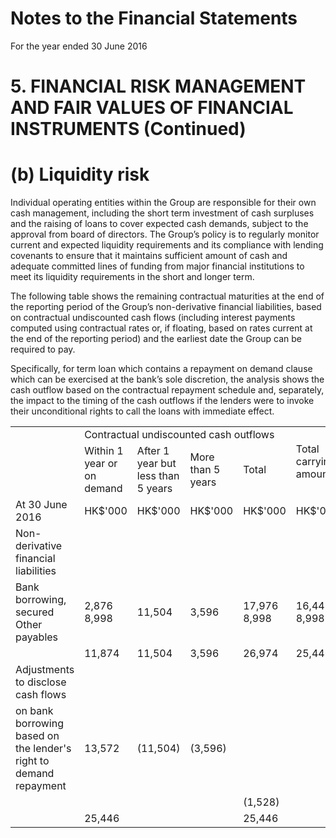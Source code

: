 # Notes to the Financial Statements

For the year ended 30 June 2016

# 5. FINANCIAL RISK MANAGEMENT AND FAIR VALUES OF FINANCIAL INSTRUMENTS (Continued)

# (b) Liquidity risk

Individual operating entities within the Group are responsible for their own cash management, including the short term investment of cash surpluses and the raising of loans to cover expected cash demands, subject to the approval from board of directors. The Group’s policy is to regularly monitor current and expected liquidity requirements and its compliance with lending covenants to ensure that it maintains sufficient amount of cash and adequate committed lines of funding from major financial institutions to meet its liquidity requirements in the short and longer term.

The following table shows the remaining contractual maturities at the end of the reporting period of the Group’s non-derivative financial liabilities, based on contractual undiscounted cash flows (including interest payments computed using contractual rates or, if floating, based on rates current at the end of the reporting period) and the earliest date the Group can be required to pay.

Specifically, for term loan which contains a repayment on demand clause which can be exercised at the bank’s sole discretion, the analysis shows the cash outflow based on the contractual repayment schedule and, separately, the impact to the timing of the cash outflows if the lenders were to invoke their unconditional rights to call the loans with immediate effect.

<table><tr><td rowspan="2"></td><td colspan="4">Contractual undiscounted cash outflows</td><td rowspan="2">Total carrying amount</td></tr><tr><td>Within 1 year or on demand</td><td>After 1 year but less than 5 years</td><td>More than 5 years</td><td>Total</td></tr><tr><td>At 30 June 2016</td><td> HK$&#x27;000</td><td>HK$&#x27;000</td><td>HK$&#x27;000</td><td>HK$&#x27;000</td><td>HK$&#x27;000</td></tr><tr><td>Non-derivative financial liabilities</td><td></td><td></td><td></td><td></td><td></td></tr><tr><td>Bank borrowing, secured Other payables</td><td>2,876 8,998</td><td>11,504</td><td>3,596</td><td>17,976 8,998</td><td>16,448 8,998</td></tr><tr><td></td><td>11,874</td><td>11,504</td><td>3,596</td><td>26,974</td><td>25,446</td></tr><tr><td>Adjustments to disclose cash flows</td><td></td><td></td><td></td><td></td><td></td></tr><tr><td>on bank borrowing based on the lender&#x27;s right to demand repayment</td><td>13,572</td><td>(11,504)</td><td>(3,596)</td><td></td><td></td></tr><tr><td></td><td></td><td></td><td></td><td>(1,528)</td><td></td></tr><tr><td></td><td>25,446</td><td></td><td></td><td>25,446</td><td></td></tr></table>